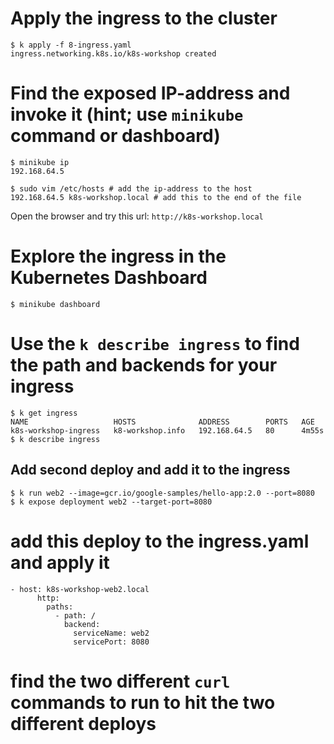 # Apply the ingress to the cluster
```
$ k apply -f 8-ingress.yaml
ingress.networking.k8s.io/k8s-workshop created
```

# Find the exposed IP-address and invoke it (hint; use `minikube` command or dashboard)
```
$ minikube ip
192.168.64.5

$ sudo vim /etc/hosts # add the ip-address to the host
192.168.64.5 k8s-workshop.local # add this to the end of the file
```
Open the browser and try this url:
`http://k8s-workshop.local`

# Explore the ingress in the Kubernetes Dashboard
```
$ minikube dashboard
```

# Use the `k describe ingress` to find the path and backends for your ingress
```
$ k get ingress
NAME                   HOSTS              ADDRESS        PORTS   AGE
k8s-workshop-ingress   k8-workshop.info   192.168.64.5   80      4m55s
$ k describe ingress
```

## Add second deploy and add it to the ingress

```
$ k run web2 --image=gcr.io/google-samples/hello-app:2.0 --port=8080
$ k expose deployment web2 --target-port=8080
```

# add this deploy to the ingress.yaml and apply it
```
- host: k8s-workshop-web2.local
      http:
        paths:
          - path: /
            backend:
              serviceName: web2
              servicePort: 8080
```

# find the two different `curl` commands to run to hit the two different deploys
